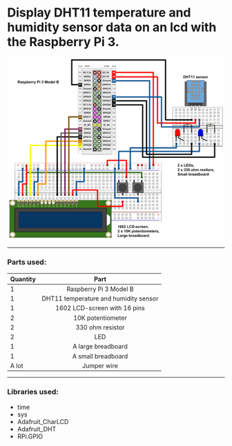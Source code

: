 # Display DHT11 temperature and humidity sensor data on an lcd with the Raspberry Pi 3.

![alt text](https://github.com/PyhaMarkus/dht11-lcd/blob/master/pictures/raspberrypi_LCD.png "Connections")

---

### Parts used:
| Quantity | Part                                  |
| -------- |:-------------:                        |
| 1        | Raspberry Pi 3 Model B                |
| 1        | DHT11 temperature and humidity sensor |
| 1        | 1602 LCD-screen with 16 pins          |
| 2        | 10K potentiometer                     |
| 2        | 330 ohm resistor                      |
| 2        | LED                                   |
| 1        | A large breadboard                    |
| 1        | A small breadboard                    |
| A lot    | Jumper wire                           |

---

### Libraries used:
* time
* sys
* Adafruit_CharLCD
* Adafruit_DHT
* RPi.GPIO
